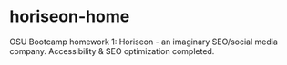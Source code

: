 # horiseon-home
OSU Bootcamp homework 1: Horiseon - an imaginary SEO/social media company. Accessibility &amp; SEO optimization completed.
